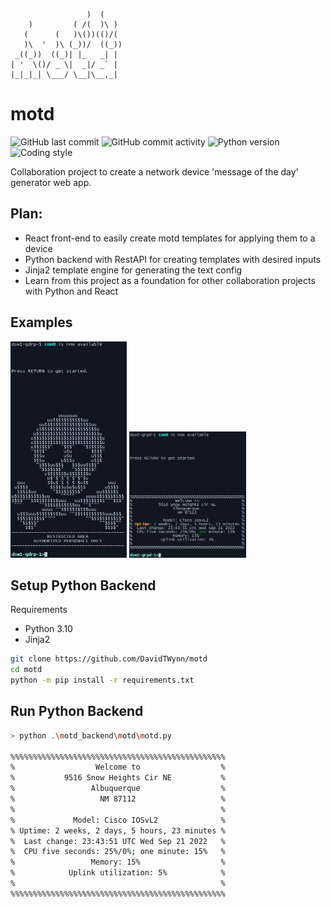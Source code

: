 ﻿                     )  (
        )         ( /(  )\ )
       (      (   )\())(()/(
       )\  '  )\ (_))/  ((_))
     _((_))  ((_)| |_   _| |
    | '  \()/ _ \|  _|/ _` |
    |_|_|_| \___/ \__|\__,_|

# motd

![GitHub last commit](https://img.shields.io/github/last-commit/davidtwynn/motd?style=plastic)
![GitHub commit activity](https://img.shields.io/github/commit-activity/y/davidtwynn/motd?style=plastic)
![Python version](https://img.shields.io/badge/python%20version-3.10-blue)
![Coding style](https://img.shields.io/badge/code%20style-black-000000.svg)

Collaboration project to create a network device 'message of the day' generator web app.

## Plan:

- React front-end to easily create motd templates for applying them to a device
- Python backend with RestAPI for creating templates with desired inputs
- Jinja2 template engine for generating the text config
- Learn from this project as a foundation for other collaboration projects with Python and React

## Examples

<img src="images/basic_motd.JPG" width="37%" height="37%">

<img src="images/template_motd.JPG" width="37%" height="37%">

## Setup Python Backend

Requirements

- Python 3.10
- Jinja2

```bash
git clone https://github.com/DavidTWynn/motd
cd motd
python -m pip install -r requirements.txt
```

## Run Python Backend

```bash
> python .\motd_backend\motd\motd.py

%%%%%%%%%%%%%%%%%%%%%%%%%%%%%%%%%%%%%%%%%%%%%%%%
%                  Welcome to                  %
%           9516 Snow Heights Cir NE           %
%                 Albuquerque                  %
%                   NM 87112                   %
%                                              %
%             Model: Cisco IOSvL2              %
% Uptime: 2 weeks, 2 days, 5 hours, 23 minutes %
%  Last change: 23:43:51 UTC Wed Sep 21 2022   %
%  CPU five seconds: 25%/0%; one minute: 15%   %
%                 Memory: 15%                  %
%            Uplink utilization: 5%            %
%                                              %
%%%%%%%%%%%%%%%%%%%%%%%%%%%%%%%%%%%%%%%%%%%%%%%%
```
